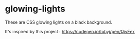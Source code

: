 # glowing-lights

These are CSS glowing lights on a black background. 

It's inspired by this project : https://codepen.io/tobyj/pen/QjvEex 
